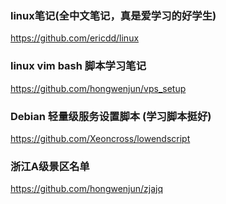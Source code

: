 ### linux笔记(全中文笔记，真是爱学习的好学生)
https://github.com/ericdd/linux

### linux  vim bash 脚本学习笔记
https://github.com/hongwenjun/vps_setup

### Debian 轻量级服务设置脚本 (学习脚本挺好)
https://github.com/Xeoncross/lowendscript

### 浙江A级景区名单
https://github.com/hongwenjun/zjajq
